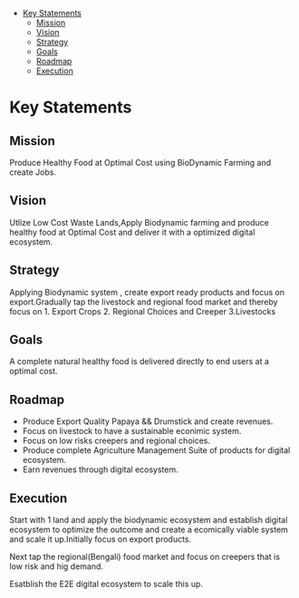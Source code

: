<!-- TOC -->
- [Key Statements](#key-statements)
  - [Mission](#mission)
  - [Vision](#vision)
  - [Strategy](#strategy)
  - [Goals](#goals)
  - [Roadmap](#roadmap)
  - [Execution](#execution)
<!-- /TOC -->

# Key Statements

## Mission

Produce Healthy Food at Optimal Cost using BioDynamic Farming and create Jobs.

## Vision 

Utlize Low Cost Waste Lands,Apply Biodynamic farming and produce healthy food at Optimal Cost and deliver it with a optimized digital ecosystem.

## Strategy

Applying Biodynamic system , create export ready products and focus on export.Gradually tap the livestock and regional food market and thereby focus on 1. Export Crops 2. Regional Choices and Creeper 3.Livestocks

## Goals

A complete natural healthy food is delivered directly to end users at a optimal cost.

## Roadmap 

-   Produce Export Quality  Papaya && Drumstick and create revenues.
-   Focus on livestock to have a sustainable econimic system.
-   Focus on low risks creepers and regional choices.
-   Produce complete Agriculture Management Suite of products for digital ecosystem.
-   Earn revenues through digital ecosystem.

## Execution 

Start with 1 land and apply the biodynamic ecosystem and establish digital ecosystem to optimize the outcome and create a ecomically viable system and scale it up.Initially focus 
on export products.

Next tap the regional(Bengali) food market and focus on creepers that is low risk and hig demand.

Esatblish the E2E digital ecosystem to scale this up.
